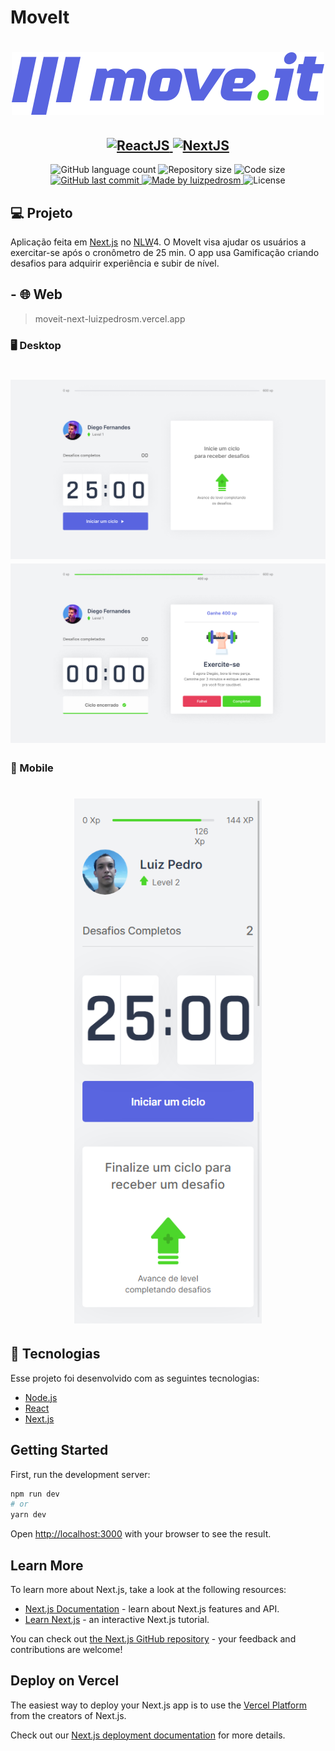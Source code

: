 # MoveIt

<h1 align="center">
    <img src="public/logo-full.svg" width="500">
</h1>
<h2 align="center">
  <a href="https://reactjs.org/">
    <img src="https://img.shields.io/static/v1?label=React&message=JS&color=blue?style=plastic&logo=React" alt="ReactJS" />
    <img src="https://img.shields.io/static/v1?label=Next&message=JS&color=blue?style=plastic&logo=Vercel" alt="NextJS" />
  </a>
</h2>

<p align="center">
  <img alt="GitHub language count" src="https://img.shields.io/github/languages/count/luizpedrosm/moveit?color=%2304D361">

  <img alt="Repository size" src="https://img.shields.io/github/repo-size/luizpedrosm/moveit">
  <img alt="Code size" src="https://img.shields.io/github/languages/code-size/luizpedrosm/moveit">

  <a href="https://github.com/luizpedrosm/moveit/commits/master">
    <img alt="GitHub last commit" src="https://img.shields.io/github/last-commit/luizpedrosm/moveit">
  </a>

  <a href="https://www.linkedin.com/in/luizpedrosm/">
    <img alt="Made by luizpedrosm" src="https://img.shields.io/badge/made%20by-luizpedrosm-blue">
  </a>

  <img alt="License" src="https://img.shields.io/badge/license-MIT-brightgreen">
</p>

## 💻 Projeto

Aplicação feita em [Next.js] no [NLW]4.
O MoveIt visa ajudar os usuários a exercitar-se após o cronômetro de 25 min.
O app usa Gamificação criando desafios para adquirir experiência e subir de nível.

## - 🌐 Web

> moveit-next-luizpedrosm.vercel.app

### 🖥️ Desktop

<h1 align="center">
    <img alt="Home" title="Home" src=".github/img/Home.jpg" width="600px" />
    <img alt="Home" title="Home" src=".github/img/Home-ciclo-encerrado.jpg" width="600px" />
</h1>

### 📱 Mobile

<h1 align="center">
    <img alt="Home" title="Home" src=".github/img/mobile.png" width="300px" />
</h1>

## 🚀 Tecnologias

Esse projeto foi desenvolvido com as seguintes tecnologias:

- [Node.js](https://nodejs.org)
- [React](https://reactjs.org)
- [Next.js](https://nextjs.org)

## Getting Started

First, run the development server:

```bash
npm run dev
# or
yarn dev
```

Open [http://localhost:3000](http://localhost:3000) with your browser to see the result.

## Learn More

To learn more about Next.js, take a look at the following resources:

- [Next.js Documentation](https://nextjs.org/docs) - learn about Next.js features and API.
- [Learn Next.js](https://nextjs.org/learn) - an interactive Next.js tutorial.

You can check out [the Next.js GitHub repository](https://github.com/vercel/next.js/) - your feedback and contributions are welcome!

## Deploy on Vercel

The easiest way to deploy your Next.js app is to use the [Vercel Platform](https://vercel.com/new?utm_medium=default-template&filter=next.js&utm_source=create-next-app&utm_campaign=create-next-app-readme) from the creators of Next.js.

Check out our [Next.js deployment documentation](https://nextjs.org/docs/deployment) for more details.

[next.js]: https://nextjs.org/
[nlw]: https://nextlevelweek.com/
